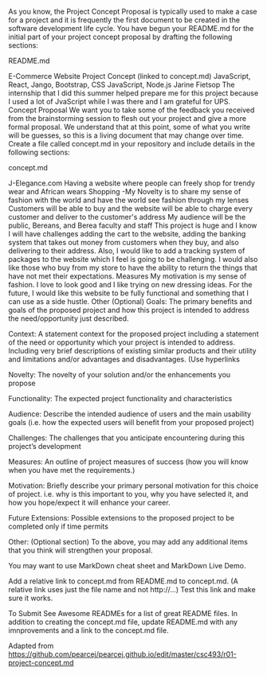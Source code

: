 As you know, the Project Concept Proposal is typically used to make a case for a project and it is frequently the first document to be created in the software development life cycle. You have begun your README.md for the initial part of your project concept proposal by drafting the following sections:

README.md

E-Commerce Website
Project Concept (linked to concept.md)
JavaScript, React, Jango, Bootstrap, CSS
JavaScript, Node.js
Jarine Fietsop
The internship that I did this summer helped prepare me for this project because I used a lot of JvaScript while I was there and I am grateful for UPS.
Concept Proposal
We want you to take some of the feedback you received from the brainstorming session to flesh out your project and give a more formal proposal. We understand that at this point, some of what you write will be guesses, so this is a living document that may change over time. Create a file called concept.md in your repository and include details in the following sections:

concept.md

J-Elegance.com
Having a website where people can freely shop for trendy wear and African wears
Shopping -My Novelty is to share my sense of fashion with the world and have the world see fashion through my lenses
Customers will be able to buy and the website will be able to charge every customer and deliver to the customer's address
My audience will be the public, Bereans, and Berea faculty and staff
This project is huge and I know I will have challenges adding the cart to the website, adding the banking system that takes out money from customers when they buy, and also delivering to their address. Also, I would like to add a tracking system of packages to the website which I feel is going to be challenging. I would also like those who buy from my store to have the ability to return the things that have not met their expectations.
Measures
My motivation is my sense of fashion. I love to look good and I like trying on new dressing ideas.
For the future, I would like this website to be fully functional and something that I can use as a side hustle.
Other (Optional)
Goals: The primary benefits and goals of the proposed project and how this project is intended to address the need/opportunity just described.

Context: A statement context for the proposed project including a statement of the need or opportunity which your project is intended to address. Including very brief descriptions of existing similar products and their utility and limitations and/or advantages and disadvantages. (Use hyperlinks

Novelty: The novelty of your solution and/or the enhancements you propose

Functionality: The expected project functionality and characteristics

Audience: Describe the intended audience of users and the main usability goals (i.e. how the expected users will benefit from your proposed project)

Challenges: The challenges that you anticipate encountering during this project’s development

Measures: An outline of project measures of success (how you will know when you have met the requirements.)

Motivation: Briefly describe your primary personal motivation for this choice of project. i.e. why is this important to you, why you have selected it, and how you hope/expect it will enhance your career.

Future Extensions: Possible extensions to the proposed project to be completed only if time permits

Other: (Optional section) To the above, you may add any additional items that you think will strengthen your proposal.

You may want to use MarkDown cheat sheet and MarkDown Live Demo.

Add a relative link to concept.md from README.md to concept.md. (A relative link uses just the file name and not http://...) Test this link and make sure it works.

To Submit
See Awesome READMEs for a list of great README files. In addition to creating the concept.md file, update README.md with any imnprovements and a link to the concept.md file.

Adapted from https://github.com/pearcej/pearcej.github.io/edit/master/csc493/r01-project-concept.md
